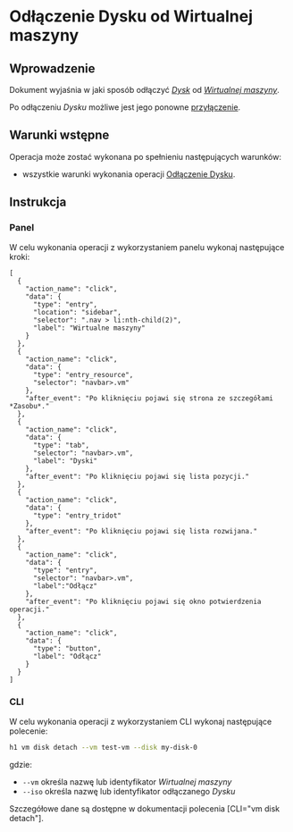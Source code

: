 # Odłączenie Dysku od Wirtualnej maszyny

## Wprowadzenie

Dokument wyjaśnia w jaki sposób odłączyć *[Dysk](/resource/storage/disk.md)* od 
*[Wirtualnej maszyny]((/resource/compute/virtual-machine.md))*.

Po odłączeniu *Dysku* możliwe jest jego ponowne [przyłączenie](./disk-attach.md).

## Warunki wstępne

Operacja może zostać wykonana po spełnieniu następujących warunków:

* wszystkie warunki wykonania operacji [Odłączenie Dysku](/resource/compute/virtual-machine.md).

## Instrukcja

### Panel

W celu wykonania operacji z wykorzystaniem panelu wykonaj następujące kroki:

```guide
[
  {
    "action_name": "click",
    "data": {
      "type": "entry",
      "location": "sidebar",
      "selector": ".nav > li:nth-child(2)",
      "label": "Wirtualne maszyny"
    }
  },
  {
    "action_name": "click",
    "data": {
      "type": "entry_resource",
      "selector": "navbar>.vm"
    },
    "after_event": "Po kliknięciu pojawi się strona ze szczegółami *Zasobu*."
  },
  {
    "action_name": "click",
    "data": {
      "type": "tab",
      "selector": "navbar>.vm",
      "label": "Dyski"
    },
    "after_event": "Po kliknięciu pojawi się lista pozycji."
  },
  {
    "action_name": "click",
    "data": {
      "type": "entry_tridot"
    },
    "after_event": "Po kliknięciu pojawi się lista rozwijana."
  },
  {
    "action_name": "click",
    "data": {
      "type": "entry",
      "selector": "navbar>.vm",
      "label":"Odłącz"
    },
    "after_event": "Po kliknięciu pojawi się okno potwierdzenia operacji."
  },
  {
    "action_name": "click",
    "data": {
      "type": "button",
      "label": "Odłącz"
    }
  }
]
```

### CLI

W celu wykonania operacji z wykorzystaniem CLI wykonaj następujące polecenie:

```bash
h1 vm disk detach --vm test-vm --disk my-disk-0
```

gdzie:

 * ```--vm``` określa nazwę lub identyfikator *Wirtualnej maszyny*
 * ```--iso``` określa nazwę lub identyfikator odłączanego *Dysku*
 
Szczegółowe dane są dostępne w dokumentacji polecenia [CLI="vm disk detach"].